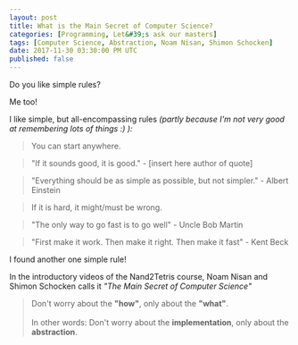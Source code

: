 ```yaml
---
layout: post
title: What is the Main Secret of Computer Science?
categories: [Programming, Let&#39;s ask our masters]
tags: [Computer Science, Abstraction, Noam Nisan, Shimon Schocken]
date: 2017-11-30 03:30:00 PM UTC
published: false
---
```


<!-- November 30, 2017 11:30:00 PM Philippine Time -->


Do you like simple rules?

Me too!

I like simple, but all-encompassing rules _(partly because I'm not very good at remembering lots of things :) ):_

> You can start anywhere.

> "If it sounds good, it is good." - [insert here author of quote]
	
> "Everything should be as simple as possible, but not simpler." - Albert Einstein
	
> If it is hard, it might/must be wrong.
	
<!--more-->

> "The only way to go fast is to go well" - Uncle Bob Martin
	
> "First make it work. Then make it right. Then make it fast" - Kent Beck



I found another one simple rule!

In the introductory videos of the Nand2Tetris course, Noam Nisan and Shimon Schocken calls it _"The Main Secret of Computer Science"_

> Don't worry about the **"how"**, only about the **"what"**.
<br /><br />
> In other words: Don't worry about the **implementation**, only about the **abstraction**.

